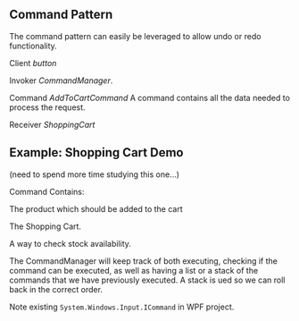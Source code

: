 ## Command Pattern

The command pattern can easily be leveraged to allow undo or redo functionality.

Client *button*

Invoker *CommandManager*. 

Command *AddToCartCommand* A command contains all the data needed to process the request.

Receiver *ShoppingCart*


## Example: Shopping Cart Demo

(need to spend more time studying this one...)


Command Contains: 

The product which should be added to the cart

The Shopping Cart.

A way to check stock availability.


The CommandManager will keep track of both executing, checking if the command can be executed, as well as having a list or a stack of the commands that we have previously executed. A stack is ued so we can roll back in the correct order.


Note existing `System.Windows.Input.ICommand` in WPF project.